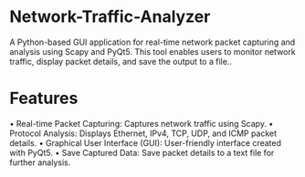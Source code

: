 # Network-Traffic-Analyzer
A Python-based GUI application for real-time network packet capturing and analysis using Scapy and PyQt5. This tool enables users to monitor network traffic, display packet details, and save the output to a file..

# Features
• Real-time Packet Capturing: Captures network traffic using Scapy.
• Protocol Analysis: Displays Ethernet, IPv4, TCP, UDP, and ICMP packet details.
• Graphical User Interface (GUI): User-friendly interface created with PyQt5.
• Save Captured Data: Save packet details to a text file for further analysis.



